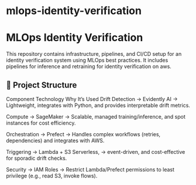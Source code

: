 # mlops-identity-verification

# MLOps Identity Verification

This repository contains infrastructure, pipelines, and CI/CD setup for an identity verification system using MLOps best practices. It includes pipelines for inference and retraining for identity verification on aws. 

## 📁 Project Structure
Component	Technology	Why It’s Used
Drift Detection -> Evidently AI	 -> Lightweight, integrates with Python, and provides interpretable drift metrics.

Compute	-> SageMaker ->	Scalable, managed training/inference, and spot instances for cost efficiency.

Orchestration -> Prefect -> Handles complex workflows (retries, dependencies) and integrates with AWS.

Triggering ->	Lambda + S3	Serverless,  -> event-driven, and cost-effective for sporadic drift checks.

Security ->	IAM Roles  -> Restrict Lambda/Prefect permissions to least privilege (e.g., read S3, invoke flows).